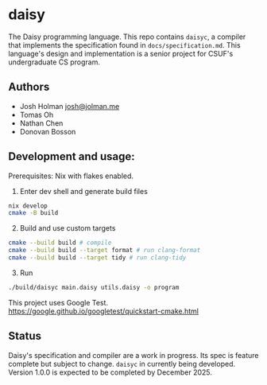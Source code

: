 # daisy
The Daisy programming language. This repo contains `daisyc`, a compiler that implements the
specification found in `docs/specification.md`.
This language's design and implementation is a senior project for CSUF's
undergraduate CS program.


## Authors
- Josh Holman  josh@jolman.me
- Tomas Oh
- Nathan Chen
- Donovan Bosson

## Development and usage:
Prerequisites:
Nix with flakes enabled.  
  
1. Enter dev shell and generate build files
```sh
nix develop
cmake -B build
```

2. Build and use custom targets
```sh
cmake --build build # compile
cmake --build build --target format # run clang-format
cmake --build build --target tidy # run clang-tidy
```

3. Run
```sh
./build/daisyc main.daisy utils.daisy -o program
```
  
This project uses Google Test. 
https://google.github.io/googletest/quickstart-cmake.html

## Status
Daisy's specification and compiler are a work in progress. Its spec is feature
complete but subject to change. `daisyc` in currently being developed. Version 1.0.0
is expected to be completed by December 2025.
